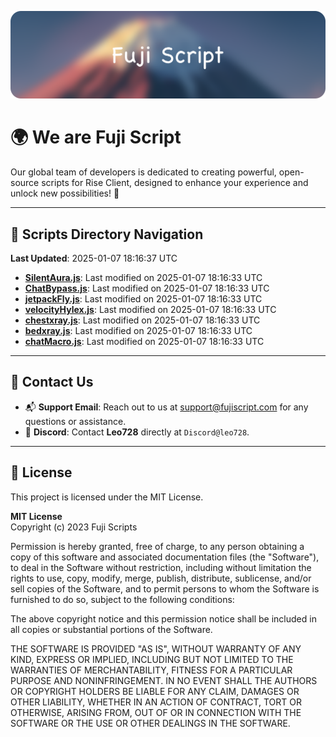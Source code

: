 ![Banner](.github/b.webp)

# 🌍 **We are Fuji Script**

Our global team of developers is dedicated to creating powerful, open-source scripts for Rise Client, designed to enhance your experience and unlock new possibilities! 🌟

---
<!-- SCRIPTS_NAVIGATION_START -->
## 📂 **Scripts Directory Navigation**

**Last Updated**: 2025-01-07 18:16:37 UTC

- **[SilentAura.js](scripts/SilentAura.js)**: Last modified on 2025-01-07 18:16:33 UTC
- **[ChatBypass.js](scripts/ChatBypass.js)**: Last modified on 2025-01-07 18:16:33 UTC
- **[jetpackFly.js](scripts/jetpackFly.js)**: Last modified on 2025-01-07 18:16:33 UTC
- **[velocityHylex.js](scripts/velocityHylex.js)**: Last modified on 2025-01-07 18:16:33 UTC
- **[chestxray.js](scripts/chestxray.js)**: Last modified on 2025-01-07 18:16:33 UTC
- **[bedxray.js](scripts/bedxray.js)**: Last modified on 2025-01-07 18:16:33 UTC
- **[chatMacro.js](scripts/chatMacro.js)**: Last modified on 2025-01-07 18:16:33 UTC

<!-- SCRIPTS_NAVIGATION_END -->

---

## 💬 **Contact Us**  
- 📬 **Support Email**: Reach out to us at [support@fujiscript.com](mailto:support@fujiscript.com) for any questions or assistance.  
- 💬 **Discord**: Contact **Leo728** directly at `Discord@leo728`.

---

## 📜 **License**

This project is licensed under the MIT License.  

**MIT License**  
Copyright (c) 2023 Fuji Scripts  

Permission is hereby granted, free of charge, to any person obtaining a copy of this software and associated documentation files (the "Software"), to deal in the Software without restriction, including without limitation the rights to use, copy, modify, merge, publish, distribute, sublicense, and/or sell copies of the Software, and to permit persons to whom the Software is furnished to do so, subject to the following conditions:  

The above copyright notice and this permission notice shall be included in all copies or substantial portions of the Software.  

THE SOFTWARE IS PROVIDED "AS IS", WITHOUT WARRANTY OF ANY KIND, EXPRESS OR IMPLIED, INCLUDING BUT NOT LIMITED TO THE WARRANTIES OF MERCHANTABILITY, FITNESS FOR A PARTICULAR PURPOSE AND NONINFRINGEMENT. IN NO EVENT SHALL THE AUTHORS OR COPYRIGHT HOLDERS BE LIABLE FOR ANY CLAIM, DAMAGES OR OTHER LIABILITY, WHETHER IN AN ACTION OF CONTRACT, TORT OR OTHERWISE, ARISING FROM, OUT OF OR IN CONNECTION WITH THE SOFTWARE OR THE USE OR OTHER DEALINGS IN THE SOFTWARE.  
